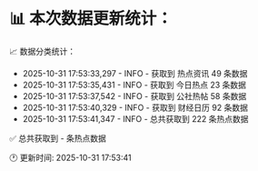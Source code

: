 📊 本次数据更新统计：
==========================

📈 数据分类统计：
- 2025-10-31 17:53:33,297 - INFO - 获取到 热点资讯 49 条数据
- 2025-10-31 17:53:35,431 - INFO - 获取到 今日热点 23 条数据
- 2025-10-31 17:53:37,542 - INFO - 获取到 公社热帖 58 条数据
- 2025-10-31 17:53:40,329 - INFO - 获取到 财经日历 92 条数据
- 2025-10-31 17:53:41,347 - INFO - 总共获取到 222 条热点数据

✅ 总共获取到 - 条热点数据

🕐 更新时间: 2025-10-31 17:53:41
